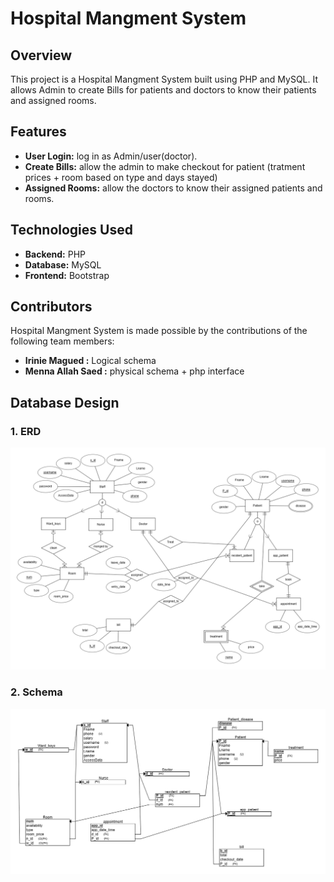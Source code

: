 # Hospital Mangment System

## Overview

This project is a Hospital Mangment System built using PHP and MySQL. It allows Admin to create Bills for patients and doctors to know their patients and assigned rooms.

## Features

- **User Login:** log in as Admin/user(doctor).
- **Create Bills:** allow the admin to make checkout for patient (tratment prices + room based on type and days stayed)
- **Assigned Rooms:** allow the doctors to know their assigned patients and rooms. 

## Technologies Used

- **Backend:** PHP
- **Database:** MySQL
- **Frontend:** Bootstrap

## Contributors

Hospital Mangment System is made possible by the contributions of the following team members:

- **Irinie Magued :** Logical schema
- **Menna Allah Saed :** physical schema + php interface

## Database Design

### 1. **ERD**

![ERD](Design/ERD.png)

### 2. **Schema**

![Schema](Design/schema.png)

